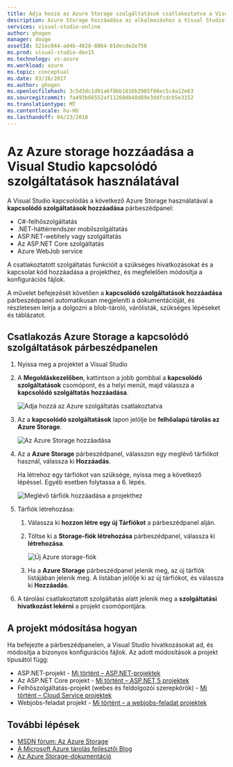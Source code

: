 ```yaml
---
title: Adja hozzá az Azure Storage szolgáltatások csatlakoztatva a Visual Studio használatával |} Microsoft Docs
description: Azure Storage hozzáadása az alkalmazáshoz a Visual Studio kapcsolódó szolgáltatások hozzáadása párbeszédpanelen
services: visual-studio-online
author: ghogen
manager: douge
assetId: 521ec044-ad4b-4828-8864-01decde2e758
ms.prod: visual-studio-dev15
ms.technology: vs-azure
ms.workload: azure
ms.topic: conceptual
ms.date: 03/26/2017
ms.author: ghogen
ms.openlocfilehash: 3c5d3dc1d91a6f8bb1816b2985f86ec5c4a12e63
ms.sourcegitcommit: fa493b66552af11260db48d89e3ddfcdcb5e3152
ms.translationtype: MT
ms.contentlocale: hu-HU
ms.lasthandoff: 04/23/2018
---
```

# <a name="adding-azure-storage-by-using-visual-studio-connected-services"></a>Az Azure storage hozzáadása a Visual Studio kapcsolódó szolgáltatások használatával
A Visual Studio kapcsolódás a következő Azure Storage használatával a **kapcsolódó szolgáltatások hozzáadása** párbeszédpanel:

- C#-felhőszolgáltatás
- .NET-háttérrendszer mobilszolgáltatás
- ASP.NET-webhely vagy szolgáltatás
- Az ASP.NET Core szolgáltatás
- Azure WebJob service 

A csatlakoztatott szolgáltatás funkcióit a szükséges hivatkozásokat és a kapcsolat kód hozzáadása a projekthez, és megfelelően módosítja a konfigurációs fájlok. 

A művelet befejezését követően a **kapcsolódó szolgáltatások hozzáadása** párbeszédpanel automatikusan megjeleníti a dokumentációját, és részletesen leírja a dolgozni a blob-tároló, várólisták, szükséges lépéseket és táblázatot.

## <a name="connect-to-azure-storage-using-the-connected-services-dialog"></a>Csatlakozás Azure Storage a kapcsolódó szolgáltatások párbeszédpanelen
1. Nyissa meg a projektet a Visual Studio

1. A **Megoldáskezelőben**, kattintson a jobb gombbal a **kapcsolódó szolgáltatások** csomópont, és a helyi menüt, majd válassza a **kapcsolódó szolgáltatás hozzáadása**.
   
    ![Adja hozzá az Azure szolgáltatás csatlakoztatva](./media/vs-azure-tools-connected-services-storage/IC796702.png)

1. Az a **kapcsolódó szolgáltatások** lapon jelölje be **felhőalapú tárolás az Azure Storage**.
   
    ![Az Azure Storage hozzáadása](./media/vs-azure-tools-connected-services-storage/add-azure-storage.png)

1. Az a **Azure Storage** párbeszédpanel, válasszon egy meglévő tárfiókot használ, válassza ki **Hozzáadás**.
   
    Ha létrehoz egy tárfiókot van szüksége, nyissa meg a következő lépéssel. Egyéb esetben folytassa a 6. lépés.
    
    ![Meglévő tárfiók hozzáadása a projekthez](./media/vs-azure-tools-connected-services-storage/select-azure-storage-account.png)

1. Tárfiók létrehozása: 
   
   1. Válassza ki **hozzon létre egy új Tárfiókot** a párbeszédpanel alján.

   1. Töltse ki a **Storage-fiók létrehozása** párbeszédpanel, válassza ki **létrehozása**.
      
       ![Új Azure storage-fiók](./media/vs-azure-tools-connected-services-storage/create-storage-account.png)
      
   1. Ha a **Azure Storage** párbeszédpanel jelenik meg, az új tárfiók listájában jelenik meg. A listában jelölje ki az új tárfiókot, és válassza ki **Hozzáadás**.

1. A tárolási csatlakoztatott szolgáltatás alatt jelenik meg a **szolgáltatási hivatkozást lekérni** a projekt csomópontjára.
   
## <a name="how-your-project-is-modified"></a>A projekt módosítása hogyan
Ha befejezte a párbeszédpanelen, a Visual Studio hivatkozásokat ad, és módosítja a bizonyos konfigurációs fájlok. Az adott módosítások a projekt típusától függ: 

- ASP.NET-projekt - [Mi történt – ASP.NET-projektek](http://go.microsoft.com/fwlink/p/?LinkId=513126)
- Az ASP.NET Core projekt - [Mi történt – ASP.NET 5 projektek](http://go.microsoft.com/fwlink/p/?LinkId=513124) 
- Felhőszolgáltatás-projekt (webes és feldolgozói szerepkörök) - [Mi történt – Cloud Service projektek](http://go.microsoft.com/fwlink/p/?LinkId=516965)
- Webjobs-feladat projekt - [Mi történt – a webjobs-feladat projektek](visual-studio/vs-storage-webjobs-what-happened.md)

## <a name="next-steps"></a>További lépések
- [MSDN fórum: Az Azure Storage](https://social.msdn.microsoft.com/forums/azure/home?forum=windowsazuredata)
- [A Microsoft Azure tárolás fejlesztői Blog](http://blogs.msdn.com/b/windowsazurestorage/)
- [Az Azure Storage-dokumentáció](https://docs.microsoft.com/azure/storage/)
